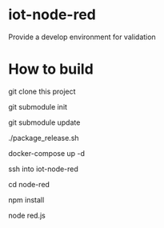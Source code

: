 # iot-node-red
Provide a develop environment for validation

# How to build

git clone this project

git submodule init

git submodule update

./package_release.sh

docker-compose up -d

ssh into iot-node-red

cd node-red

npm install

node red.js
